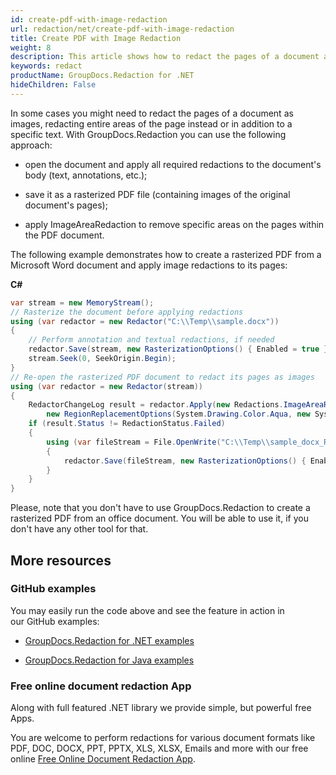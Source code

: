 ```yaml
---
id: create-pdf-with-image-redaction
url: redaction/net/create-pdf-with-image-redaction
title: Create PDF with Image Redaction
weight: 8
description: This article shows how to redact the pages of a document as images, redacting entire areas of the page instead or in addition to a specific text.
keywords: redact
productName: GroupDocs.Redaction for .NET
hideChildren: False
---
```


In some cases you might need to redact the pages of a document as images, redacting entire areas of the page instead or in addition to a specific text. With GroupDocs.Redaction you can use the following approach:  

*   open the document and apply all required redactions to the document's body (text, annotations, etc.);
    
*   save it as a rasterized PDF file (containing images of the original document's pages);
    
*   apply ImageAreaRedaction to remove specific areas on the pages within the PDF document.  
    
The following example demonstrates how to create a rasterized PDF from a Microsoft Word document and apply image redactions to its pages:

**C#**

```csharp
var stream = new MemoryStream();
// Rasterize the document before applying redactions
using (var redactor = new Redactor("C:\\Temp\\sample.docx"))
{
    // Perform annotation and textual redactions, if needed
    redactor.Save(stream, new RasterizationOptions() { Enabled = true });
    stream.Seek(0, SeekOrigin.Begin);
}
// Re-open the rasterized PDF document to redact its pages as images
using (var redactor = new Redactor(stream))
{
    RedactorChangeLog result = redactor.Apply(new Redactions.ImageAreaRedaction(new System.Drawing.Point(1160, 2375),
        new RegionReplacementOptions(System.Drawing.Color.Aqua, new System.Drawing.Size(1050, 720))));
    if (result.Status != RedactionStatus.Failed)
    {
        using (var fileStream = File.OpenWrite("C:\\Temp\\sample_docx_Raster.pdf"))
        {
            redactor.Save(fileStream, new RasterizationOptions() { Enabled = false });
        }
    }
}
```

Please, note that you don't have to use GroupDocs.Redaction to create a rasterized PDF from an office document. You will be able to use it, if you don't have any other tool for that.

## More resources

### GitHub examples

You may easily run the code above and see the feature in action in our GitHub examples:

*   [GroupDocs.Redaction for .NET examples](https://github.com/groupdocs-redaction/GroupDocs.Redaction-for-.NET)
    
*   [GroupDocs.Redaction for Java examples](https://github.com/groupdocs-redaction/GroupDocs.Redaction-for-Java)
    

### Free online document redaction App

Along with full featured .NET library we provide simple, but powerful free Apps.

You are welcome to perform redactions for various document formats like PDF, DOC, DOCX, PPT, PPTX, XLS, XLSX, Emails and more with our free online [Free Online Document Redaction App](https://products.groupdocs.app/redaction).
